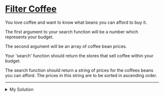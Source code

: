 # [Filter Coffee](https://www.codewars.com/kata/56069d0c4af7f633910000d3)

You love coffee and want to know what beans you can afford to buy it.

The first argument to your search function will be a number which represents your budget.

The second argument will be an array of coffee bean prices.

Your 'search' function should return the stores that sell coffee within your budget.

The search function should return a string of prices for the coffees beans you can afford. The prices in this string are
to be sorted in ascending order.

---

<details><summary>My Solution</summary>

```js
function search(budget, prices) {
  return prices
    .filter((p) => p <= budget)
    .sort((a, b) => a - b)
    .join(",");
}
```

</details>
